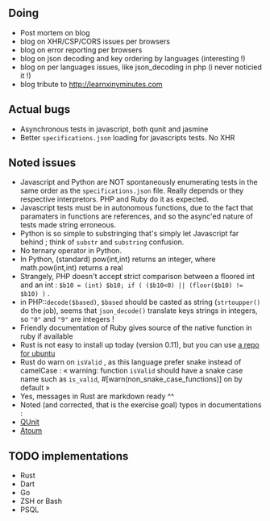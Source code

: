 Doing
-----
* Post mortem on blog
* blog on XHR/CSP/CORS issues per browsers
* blog on error reporting per browsers
* blog on json decoding and key ordering by languages (interesting !)
* blog on per languages issues, like json_decoding in php (i never noticied it !)
* blog tribute to <http://learnxinyminutes.com>

Actual bugs
-----------

* Asynchronous tests in javascript, both qunit and jasmine
* Better `specifications.json` loading for javascripts tests. No XHR

Noted issues
------------
* Javascript and Python are NOT spontaneously enumerating tests in the same order as the `specifications.json` file. Really depends or they respective interpretors. PHP and Ruby do it as expected.
* Javascript tests must be in autonomous functions, due to the fact that paramaters in functions are references, and so the async'ed nature of tests made string erroneous.
* Python is so simple to substringing that's simply let Javascript far behind ; think of `substr` and `substring` confusion.
* No ternary operator in Python.
* In Python, (standard) pow(int,int) returns an integer, where math.pow(int,int) returns a real
* Strangely, PHP doesn't accept strict comparison between a floored int and an int : `$b10 = (int) $b10; if ( ($b10<0) || (floor($b10) != $b10) )` .
* in PHP::`decode($based)`, `$based` should be casted as string (`strtoupper()` do the job), seems that `json_decode()` translate keys strings in integers, so `"0"` and `"9"` are integers !
* Friendly documentation of Ruby gives source of the native function in ruby if available
* Rust is not easy to install up today (version 0.11), but you can use [a repo for ubuntu](http://kianmeng.org/blog/2014/01/20/ubuntu-13-dot-10-rust-installation/)
* Rust do warn on `isValid` , as this language prefer snake instead of camelCase : « warning: function `isValid` should have a snake case name such as `is_valid`, #[warn(non_snake_case_functions)] on by default »
* Yes, messages in Rust are markdown ready ^^
* Noted (and corrected, that is the exercise goal) typos in documentations :
 * [QUnit](https://github.com/jquery/qunitjs.com/pull/77)
 * [Atoum](https://github.com/atoum/atoum/pull/345)

TODO implementations
--------------------

* Rust
* Dart
* Go
* ZSH or Bash
* PSQL

